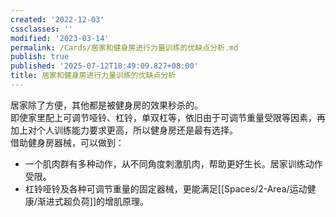 ```yaml
---
created: '2022-12-03'
cssclasses: ''
modified: '2023-03-14'
permalink: /Cards/居家和健身房进行力量训练的优缺点分析.md
publish: true
published: '2025-07-12T18:49:09.827+08:00'
title: 居家和健身房进行力量训练的优缺点分析
---
```

居家除了方便，其他都是被健身房的效果秒杀的。  
即使家里配上可调节哑铃、杠铃，单双杠等，依旧由于可调节重量受限等因素，再加上对个人训练能力要求更高，所以健身房还是最有选择。  
借助健身房器械，可以做到：

- 一个肌肉群有多种动作，从不同角度刺激肌肉，帮助更好生长。居家训练动作受限。
- 杠铃哑铃及各种可调节重量的固定器械，更能满足[[Spaces/2-Area/运动健康/渐进式超负荷]]的增肌原理。